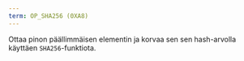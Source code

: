 ```yaml
---
term: OP_SHA256 (0XA8)
---
```


Ottaa pinon päällimmäisen elementin ja korvaa sen sen hash-arvolla käyttäen `SHA256`-funktiota.